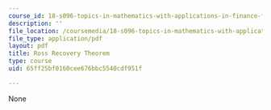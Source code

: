 ```yaml
---
course_id: 18-s096-topics-in-mathematics-with-applications-in-finance-fall-2013
description: ''
file_location: /coursemedia/18-s096-topics-in-mathematics-with-applications-in-finance-fall-2013/65ff25bf0160cee676bbc5540cdf951f_MIT18_S096F13_lecnote25.pdf
file_type: application/pdf
layout: pdf
title: Ross Recovery Theorem
type: course
uid: 65ff25bf0160cee676bbc5540cdf951f

---
```

None